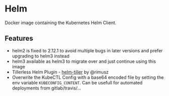 # Helm

Docker image containing the Kubernetes Helm Client.

## Features

- helm2 is fixed to 2.12.1 to avoid multiple bugs in later versions and prefer upgrading to helm3 instead
- helm3 available as helm3 to migrate over and just continue using this image
- Tillerless Helm Plugin - [helm-tiller](https://github.com/rimusz/helm-tiller) by @rimusz
- Overwrite the KubeCTL Config with a base64 encoded file by setting the env variable `KUBECONFIG_CONTENT`. Can be usefull for automated deployments from gitlab/travis/...
